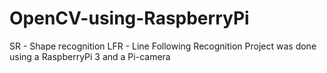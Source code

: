 # OpenCV-using-RaspberryPi
SR - Shape recognition
LFR - Line Following Recognition
Project was done using a RaspberryPi 3 and a Pi-camera
